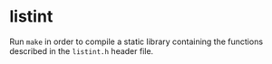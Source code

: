 # listint

Run `make` in order to compile a static library containing the functions described in the `listint.h` header file.
